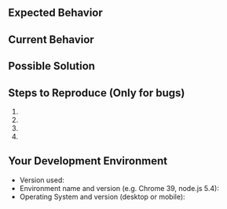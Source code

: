 <!--- Give a brief title of the issue you encountered -->

## Expected Behavior
<!--- If you're describing a bug, tell us what should happen ideally -->
<!--- If you're suggesting an improvement, tell us how it should look and work -->

## Current Behavior
<!--- If describing a bug, tell us what happens instead of the expected behavior -->
<!--- If suggesting an improvement, explain the difference from current behavior and why is it better -->

## Possible Solution
<!--- Suggest a fix/reason for the bug -->
<!--- or ideas how to implement the addition or change -->

## Steps to Reproduce (Only for bugs)
<!--- try to provide a link to a live example, screenshots in case of UI -->
<!--- how to reproduce the bug -->
1.
2.
3.
4.

## Your Development Environment
<!--- Include as many relevant details about the environment you experienced the bug in -->
* Version used:
* Environment name and version (e.g. Chrome 39, node.js 5.4):
* Operating System and version (desktop or mobile):

<!--- Note: This template is not strictly to be bound about, if you feel to give additional info, please go ahead -->